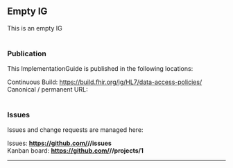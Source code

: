 Empty IG
---
This is an empty IG
<br> </br>
###
### Publication
This ImplementationGuide is published in the following locations:

Continuous Build: https://build.fhir.org/ig/HL7/data-access-policies/
Canonical / permanent URL: 
<br> </br>

### Issues
Issues and change requests are managed here:  

Issues:  __https://github.com/<handle>/<repo>/issues__  
Kanban board:  __https://github.com/<handle>/<repo>/projects/1__  

---
 

